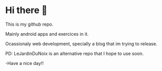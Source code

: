 # Hi there 👋
This is my github repo.

Mainly android apps and exercices in it.

Ocassionaly web development, specially a blog that im trying to release.

PD: LeJardinDuNoix is an alternative repo that I hope to use soon.

-Have a nice day!!
<!--
**RodrigoJavier101/RodrigoJavier101** is a ✨ _special_ ✨ repository because its `README.md` (this file) appears on your GitHub profile.

Here are some ideas to get you started:

- 🔭 I’m currently working on ...
- 🌱 I’m currently learning ...
- 👯 I’m looking to collaborate on ...
- 🤔 I’m looking for help with ...
- 💬 Ask me about ...
- 📫 How to reach me: ...
- 😄 Pronouns: ...
- ⚡ Fun fact: ...
-->
